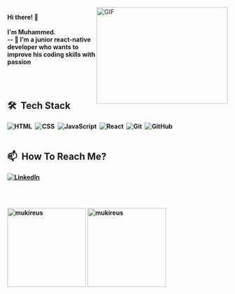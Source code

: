
<img align="right" alt="GIF" src="https://media2.giphy.com/media/116n6kcHaFbw3e/giphy.gif?cid=ecf05e47fftblpq7i4a6rvv94cbfsfsu9x6rexf1qg8dm8jy&rid=giphy.gif&ct=g" width="300" height="220" />
<p> <b> Hi there! 👋 
<br/> <br/>
I'm Muhammed.
<br/>
 -- 🌱 I’m a junior react-native developer who wants to improve his coding skills with passion
 <b/> <p/>
<br/> <br/>



## 🛠 &nbsp;Tech Stack

![HTML](https://img.shields.io/badge/-HTML-05122A?style=flat&logo=HTML5)&nbsp;
![CSS](https://img.shields.io/badge/-CSS-05122A?style=flat&logo=CSS3&logoColor=1572B6)&nbsp;
![JavaScript](https://img.shields.io/badge/-JavaScript-05122A?style=flat&logo=javascript)&nbsp;
![React](https://img.shields.io/badge/-React-05122A?style=flat&logo=react)&nbsp;
![Git](https://img.shields.io/badge/-Git-05122A?style=flat&logo=git)&nbsp;
![GitHub](https://img.shields.io/badge/-GitHub-05122A?style=flat&logo=github)&nbsp;
<br/> <br/>


## 📫 &nbsp;How To Reach Me?

<a href="https://www.linkedin.com/in/muhammed-mertoğlu-89345322b/"><img alt="LinkedIn" src="https://img.shields.io/badge/Linkedin%20-%230077B5.svg?&style=flat&logo=linkedin&logoColor=white"/></a> 



<br/> <br/>

<img height="180em" align="center" src="https://github-readme-stats.vercel.app/api?username=mmertoglu&show_icons=true&locale=en&theme=algolia&include_all_commits=true&count_private=true" alt="mukireus"/>
  <img height="180em" align="center" src="https://github-readme-stats.vercel.app/api/top-langs?username=mmertoglu&show_icons=true&locale=en&layout=compact&langs_count=8&theme=algolia" alt="mukireus"/>
